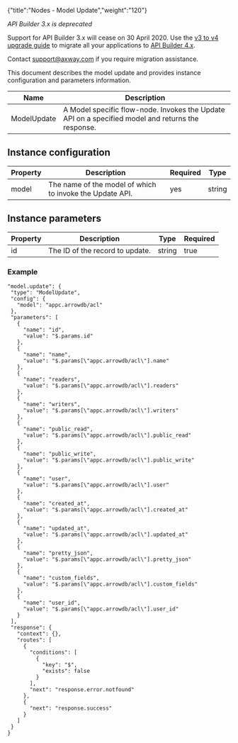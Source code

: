 {"title":"Nodes - Model Update","weight":"120"}

*API Builder 3.x is deprecated*

Support for API Builder 3.x will cease on 30 April 2020. Use the [v3 to v4 upgrade guide](https://docs.axway.com/bundle/API_Builder_4x_allOS_en/page/api_builder_v3_to_v4_upgrade_guide.html) to migrate all your applications to [API Builder 4.x](https://docs.axway.com/bundle/API_Builder_4x_allOS_en/page/api_builder_getting_started_guide.html).

Contact [support@axway.com](mailto:support@axway.com) if you require migration assistance.

This document describes the model update and provides instance configuration and parameters information.

| Name | Description |
| --- | --- |
| ModelUpdate | A Model specific flow-node. Invokes the Update API on a specified model and returns the response. |

## Instance configuration

| Property | Description | Required | Type |
| --- | --- | --- | --- |
| model | The name of the model of which to invoke the Update API. | yes | string |

## Instance parameters

| Property | Description | Type | Required |
| --- | --- | --- | --- |
| id | The ID of the record to update. | string | true |

### Example

```
"model.update": {
 "type": "ModelUpdate",
 "config": {
   "model": "appc.arrowdb/acl"
 },
 "parameters": [
   {
     "name": "id",
     "value": "$.params.id"
   },
   {
     "name": "name",
     "value": "$.params[\"appc.arrowdb/acl\"].name"
   },
   {
     "name": "readers",
     "value": "$.params[\"appc.arrowdb/acl\"].readers"
   },
   {
     "name": "writers",
     "value": "$.params[\"appc.arrowdb/acl\"].writers"
   },
   {
     "name": "public_read",
     "value": "$.params[\"appc.arrowdb/acl\"].public_read"
   },
   {
     "name": "public_write",
     "value": "$.params[\"appc.arrowdb/acl\"].public_write"
   },
   {
     "name": "user",
     "value": "$.params[\"appc.arrowdb/acl\"].user"
   },
   {
     "name": "created_at",
     "value": "$.params[\"appc.arrowdb/acl\"].created_at"
   },
   {
     "name": "updated_at",
     "value": "$.params[\"appc.arrowdb/acl\"].updated_at"
   },
   {
     "name": "pretty_json",
     "value": "$.params[\"appc.arrowdb/acl\"].pretty_json"
   },
   {
     "name": "custom_fields",
     "value": "$.params[\"appc.arrowdb/acl\"].custom_fields"
   },
   {
     "name": "user_id",
     "value": "$.params[\"appc.arrowdb/acl\"].user_id"
   }
 ],
 "response": {
   "context": {},
   "routes": [
     {
       "conditions": [
         {
           "key": "$",
           "exists": false
         }
       ],
       "next": "response.error.notfound"
     },
     {
       "next": "response.success"
     }
   ]
 }
}
```

